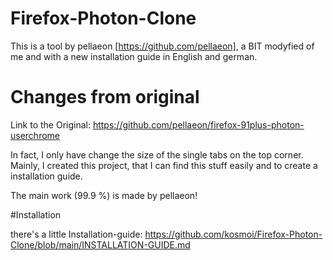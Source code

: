 # Firefox-Photon-Clone


This is a tool by pellaeon [https://github.com/pellaeon], a BIT modyfied of me and with a new installation guide in English and german.

# Changes from original


Link to the Original: https://github.com/pellaeon/firefox-91plus-photon-userchrome

In fact, I only have change the size of the single tabs on the top corner.
Mainly, I created this project, that I can find this stuff easily and to create a installation guide. 

The main work (99.9 %) is made by pellaeon!

#Installation

there's a little Installation-guide: https://github.com/kosmoi/Firefox-Photon-Clone/blob/main/INSTALLATION-GUIDE.md
